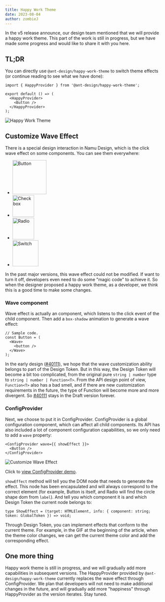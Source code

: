 ```yaml
---
title: Happy Work Theme
date: 2023-08-04
author: zombieJ
---
```


In the v5 release announce, our design team mentioned that we will provide a happy work theme. This part of the work is still in progress, but we have made some progress and would like to share it with you here.

## TL;DR

You can directly use `@ant-design/happy-work-theme` to switch theme effects (or continue reading to see what we have done):

```tsx
import { HappyProvider } from '@ant-design/happy-work-theme';

export default () => (
  <HappyProvider>
    <Button />
  </HappyProvider>
);
```

![Happy Work Theme](https://github.com/react-component/picker/assets/5378891/3c54ef05-5448-4619-b492-b5328c032c52)

## Customize Wave Effect

There is a special design interaction in Namu Design, which is the click wave effect on some components. You can see them everywhere:

- <img alt="Button" height="110" src="https://github.com/react-component/picker/assets/5378891/60aaad50-cfd5-4c1f-b91f-0be217877f3f" />
- <img alt="Checkbox" height="70" src="https://github.com/react-component/picker/assets/5378891/f7d64d64-29db-4c9c-a0d6-de8b36a31d48" />
- <img alt="Radio" height="70" src="https://github.com/react-component/picker/assets/5378891/9f4edaa8-26f7-468c-bcf3-1ce80163bf0e" />
- <img alt="Switch" height="84" src="https://github.com/react-component/picker/assets/5378891/16abcee6-32d0-4075-bc4c-440d8aade067" />

In the past major versions, this wave effect could not be modified. If want to turn it off, developers even need to do some "magic code" to achieve it. So when the designer proposed a happy work theme, as a developer, we think this is a good time to make some changes.

### Wave component

Wave effect is actually an component, which listens to the click event of the child component. Then add a `box-shadow` animation to generate a wave effect:

```tsx
// Sample code.
const Button = (
  <Wave>
    <button />
  </Wave>
);
```

In the early design ([#40111](https://github.com/ant-design/ant-design/pull/40111)), we hope that the wave customization ability belongs to part of the Design Token. But in this way, the Design Token will become a bit too complicated, from the original pure `string | number` type to `string | number | Function<T>`. From the API design point of view, `Function<T>` also has a bad smell, and if there are new customization requirements in the future, the type of Function will become more and more divergent. So [#40111](https://github.com/ant-design/ant-design/pull/40111) stays in the Draft version forever.

### ConfigProvider

Next, we choose to put it in ConfigProvider. ConfigProvider is a global configuration component, which can affect all child components. Its API has also included a lot of component configuration capabilities, so we only need to add a `wave` property:

```tsx
<ConfigProvider wave={{ showEffect }}>
  <Button />
</ConfigProvider>
```

![Customize Wave Effect](https://github.com/react-component/picker/assets/5378891/425094d8-8767-4a53-85fb-5b13b888f2c4)

Click to [view ConfigProvider demo](/components/config-provider#config-provider-demo-wave).

`showEffect` method will tell you the DOM node that needs to generate the effect. This node has been encapsulated and will always correspond to the correct element (for example, Button is itself, and Radio will find the circle shape dom from `label`). And tell you which component it is and which Design Token the current node belongs to:

```tsx
type ShowEffect = (target: HTMLElement, info: { component: string; token: GlobalToken }) => void;
```

Through Design Token, you can implement effects that conform to the current theme. For example, in the GIF at the beginning of the article, when the theme color changes, we can get the current theme color and add the corresponding effect.

## One more thing

Happy work theme is still in progress, and we will gradually add more capabilities in subsequent versions. The HappyProvider provided by `@ant-design/happy-work-theme` currently replaces the wave effect through ConfigProvider. We plan that developers will not need to make additional changes in the future, and will gradually add more "happiness" through HappyProvider as the version iterates. Stay tuned.
